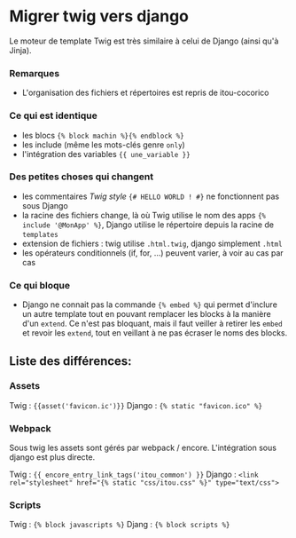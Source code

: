 # Migrer twig vers django
Le moteur de template Twig est très similaire à celui de Django (ainsi qu'à Jinja).

### Remarques
- L'organisation des fichiers et répertoires est repris de itou-cocorico

### Ce qui est identique
- les blocs `{% block machin %}{% endblock %}`
- les include (même les mots-clés genre `only`)
- l'intégration des variables `{{ une_variable }}`

### Des petites choses qui changent
- les commentaires _Twig style_ `{# HELLO WORLD ! #}` ne fonctionnent pas sous Django
- la racine des fichiers change, là où Twig utilise le nom des apps `{% include '@MonApp' %}`, Django utilise le répertoire depuis la racine de `templates`
- extension de fichiers : twig utilise `.html.twig`, django simplement `.html`
- les opérateurs conditionnels (if, for, ...) peuvent varier, à voir au cas par cas

### Ce qui bloque
- Django ne connait pas la commande `{% embed %}` qui permet d'inclure un autre template tout en pouvant remplacer les blocks à la manière d'un `extend`. Ce n'est pas bloquant, mais il faut veiller à retirer les `embed` et revoir les `extend`, tout en veillant à ne pas écraser le noms des blocks.

## Liste des différences:

### Assets
Twig : `{{asset('favicon.ic')}}`
Django : `{% static "favicon.ico" %}`

### Webpack
Sous twig les assets sont gérés par webpack / encore.
L'intégration sous django est plus directe.

Twig : `{{ encore_entry_link_tags('itou_common') }}`
Django : `<link rel="stylesheet" href="{% static "css/itou.css" %}" type="text/css">`

### Scripts
Twig : `{% block javascripts %}`
Djang : `{% block scripts %}`
